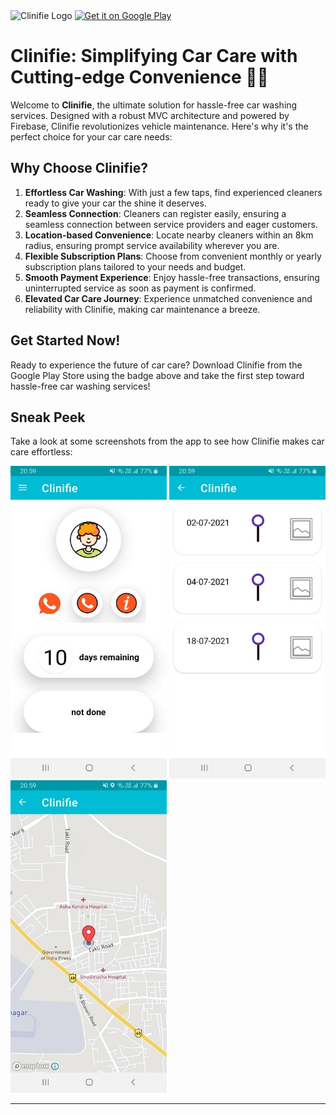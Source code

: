 <!-- Clinifie Logo -->
<img src="https://your-image-link-here.com/logo.png" alt="Clinifie Logo" height="80" />

<a href="https://play.google.com/store/apps/details?id=com.org.clinify">
    <img alt="Get it on Google Play"
         height="60"
         src="https://play.google.com/intl/en_us/badges/images/generic/en_badge_web_generic.png" />
</a>

# Clinifie: Simplifying Car Care with Cutting-edge Convenience 🚗💧

Welcome to **Clinifie**, the ultimate solution for hassle-free car washing services. Designed with a robust MVC architecture and powered by Firebase, Clinifie revolutionizes vehicle maintenance. Here's why it's the perfect choice for your car care needs:

## Why Choose Clinifie?
1. **Effortless Car Washing**: With just a few taps, find experienced cleaners ready to give your car the shine it deserves.
2. **Seamless Connection**: Cleaners can register easily, ensuring a seamless connection between service providers and eager customers.
3. **Location-based Convenience**: Locate nearby cleaners within an 8km radius, ensuring prompt service availability wherever you are.
4. **Flexible Subscription Plans**: Choose from convenient monthly or yearly subscription plans tailored to your needs and budget.
5. **Smooth Payment Experience**: Enjoy hassle-free transactions, ensuring uninterrupted service as soon as payment is confirmed.
6. **Elevated Car Care Journey**: Experience unmatched convenience and reliability with Clinifie, making car maintenance a breeze.

## Get Started Now!
Ready to experience the future of car care? Download Clinifie from the Google Play Store using the badge above and take the first step toward hassle-free car washing services!

## Sneak Peek
Take a look at some screenshots from the app to see how Clinifie makes car care effortless:

<img src="https://raw.githubusercontent.com/aniket691/CLINIFIE/main/app/images/126812758-c9ea5e30-68d6-4732-a3ed-e472b3d440b8.jpg" height="500" width="250"> <img src="https://raw.githubusercontent.com/aniket691/CLINIFIE/main/app/images/126813448-20685b77-1d06-4e2f-8a5b-1740296a6aca.jpg" height="500" width="250"> <img src="https://raw.githubusercontent.com/aniket691/CLINIFIE/main/app/images/126813970-49d2c5ab-59fc-4d03-a3d6-91a84ee68731.jpg" height="500" width="250">

---
